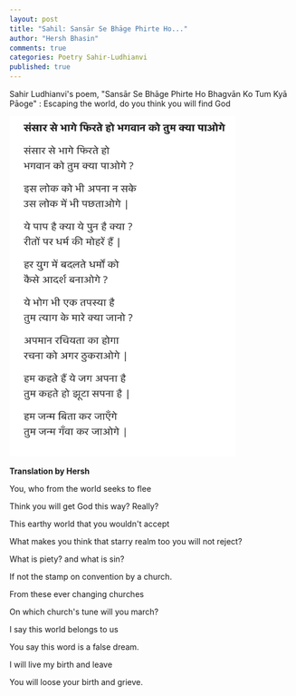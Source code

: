 ```yaml
---
layout: post
title: "Sahil: Sansār Se Bhāge Phirte Ho..."
author: "Hersh Bhasin"
comments: true
categories: Poetry Sahir-Ludhianvi
published: true
---
```




Sahir Ludhianvi's poem,  "Sansār Se Bhāge Phirte Ho Bhagvān Ko Tum Kyā Pāoge" :  Escaping the world, do you think you will  find God



<img src="../assets/sahil_saansar_se-bhage.png" alt="Sahil Ludhianvi" height="600" width="400">

**Translation by Hersh**



You, who from the world seeks to flee

Think you will get God this way? Really?



This earthy world that you wouldn't accept

What makes you think that starry realm too you will not reject?



What is piety? and what is sin?

If not the stamp  on convention by a church.



From these ever changing churches

On which church's tune will you march?



I say this world belongs to us

You say this word is a false dream.



I will live my birth and leave

You will loose your birth and grieve.